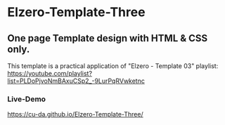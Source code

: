 # Elzero-Template-Three
## One page Template design with HTML & CSS only.

This template is a practical application of "Elzero - Template 03" playlist:
https://youtube.com/playlist?list=PLDoPjvoNmBAxuCSp2_-9LurPqRVwketnc

### Live-Demo
https://cu-da.github.io/Elzero-Template-Three/